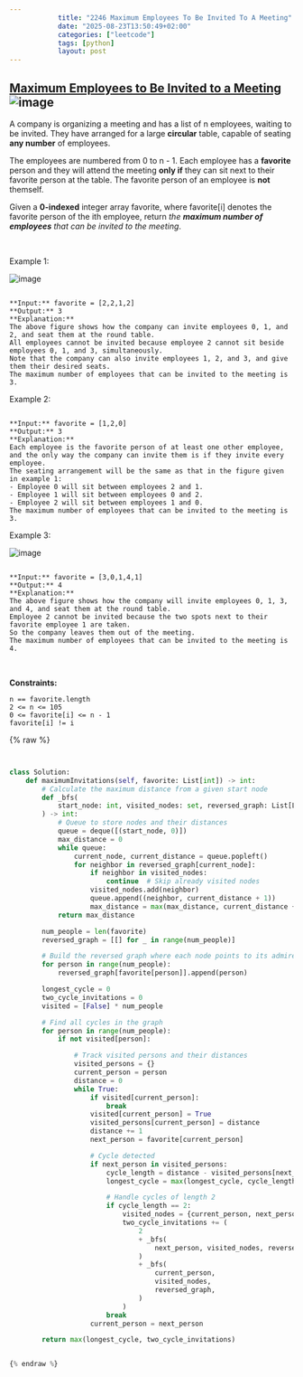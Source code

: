 ```yaml
---
            title: "2246 Maximum Employees To Be Invited To A Meeting"
            date: "2025-08-23T13:50:49+02:00"
            categories: ["leetcode"]
            tags: [python]
            layout: post
---
```

            
## [Maximum Employees to Be Invited to a Meeting](https://leetcode.com/problems/maximum-employees-to-be-invited-to-a-meeting) ![image](https://img.shields.io/badge/Difficulty-Hard-red)

A company is organizing a meeting and has a list of n employees, waiting to be invited. They have arranged for a large **circular** table, capable of seating **any number** of employees.

The employees are numbered from 0 to n - 1. Each employee has a **favorite** person and they will attend the meeting **only if** they can sit next to their favorite person at the table. The favorite person of an employee is **not** themself.

Given a **0-indexed** integer array favorite, where favorite[i] denotes the favorite person of the ith employee, return *the **maximum number of employees** that can be invited to the meeting*.

 

Example 1:

![image](https://assets.leetcode.com/uploads/2021/12/14/ex1.png)
```

**Input:** favorite = [2,2,1,2]
**Output:** 3
**Explanation:**
The above figure shows how the company can invite employees 0, 1, and 2, and seat them at the round table.
All employees cannot be invited because employee 2 cannot sit beside employees 0, 1, and 3, simultaneously.
Note that the company can also invite employees 1, 2, and 3, and give them their desired seats.
The maximum number of employees that can be invited to the meeting is 3. 

```

Example 2:

```

**Input:** favorite = [1,2,0]
**Output:** 3
**Explanation:** 
Each employee is the favorite person of at least one other employee, and the only way the company can invite them is if they invite every employee.
The seating arrangement will be the same as that in the figure given in example 1:
- Employee 0 will sit between employees 2 and 1.
- Employee 1 will sit between employees 0 and 2.
- Employee 2 will sit between employees 1 and 0.
The maximum number of employees that can be invited to the meeting is 3.

```

Example 3:

![image](https://assets.leetcode.com/uploads/2021/12/14/ex2.png)
```

**Input:** favorite = [3,0,1,4,1]
**Output:** 4
**Explanation:**
The above figure shows how the company will invite employees 0, 1, 3, and 4, and seat them at the round table.
Employee 2 cannot be invited because the two spots next to their favorite employee 1 are taken.
So the company leaves them out of the meeting.
The maximum number of employees that can be invited to the meeting is 4.

```

 

**Constraints:**

	n == favorite.length
	2 <= n <= 105
	0 <= favorite[i] <= n - 1
	favorite[i] != i

{% raw %}


```python


class Solution:
    def maximumInvitations(self, favorite: List[int]) -> int:
        # Calculate the maximum distance from a given start node
        def _bfs(
            start_node: int, visited_nodes: set, reversed_graph: List[List[int]]
        ) -> int:
            # Queue to store nodes and their distances
            queue = deque([(start_node, 0)])
            max_distance = 0
            while queue:
                current_node, current_distance = queue.popleft()
                for neighbor in reversed_graph[current_node]:
                    if neighbor in visited_nodes:
                        continue  # Skip already visited nodes
                    visited_nodes.add(neighbor)
                    queue.append((neighbor, current_distance + 1))
                    max_distance = max(max_distance, current_distance + 1)
            return max_distance

        num_people = len(favorite)
        reversed_graph = [[] for _ in range(num_people)]

        # Build the reversed graph where each node points to its admirers
        for person in range(num_people):
            reversed_graph[favorite[person]].append(person)

        longest_cycle = 0
        two_cycle_invitations = 0
        visited = [False] * num_people

        # Find all cycles in the graph
        for person in range(num_people):
            if not visited[person]:

                # Track visited persons and their distances
                visited_persons = {}
                current_person = person
                distance = 0
                while True:
                    if visited[current_person]:
                        break
                    visited[current_person] = True
                    visited_persons[current_person] = distance
                    distance += 1
                    next_person = favorite[current_person]

                    # Cycle detected
                    if next_person in visited_persons:
                        cycle_length = distance - visited_persons[next_person]
                        longest_cycle = max(longest_cycle, cycle_length)

                        # Handle cycles of length 2
                        if cycle_length == 2:
                            visited_nodes = {current_person, next_person}
                            two_cycle_invitations += (
                                2
                                + _bfs(
                                    next_person, visited_nodes, reversed_graph
                                )
                                + _bfs(
                                    current_person,
                                    visited_nodes,
                                    reversed_graph,
                                )
                            )
                        break
                    current_person = next_person

        return max(longest_cycle, two_cycle_invitations)


{% endraw %}
```
